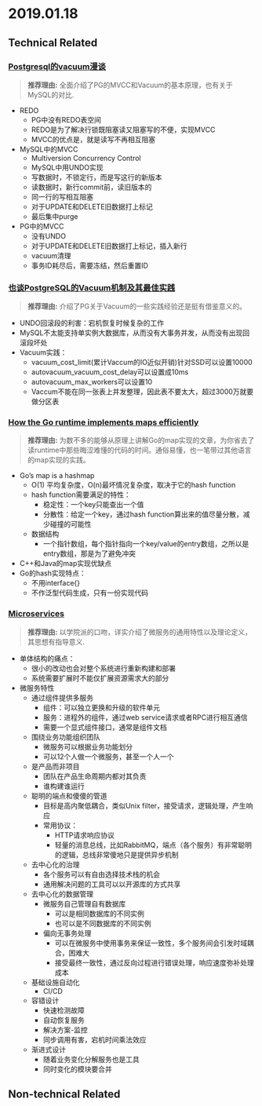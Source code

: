 2019.01.18  
========

## Technical Related

### [Postgresql的vacuum漫谈](https://mp.weixin.qq.com/s/EzRqxPDowf3mqsbV6FkJWA)
> **推荐理由:** 全面介绍了PG的MVCC和Vacuum的基本原理，也有关于MySQL的对比.
* REDO
  * PG中没有REDO表空间
  * REDO是为了解决行锁既阻塞读又阻塞写的不便，实现MVCC
  * MVCC的优点是，就是读写不再相互阻塞
* MySQL中的MVCC
  * Multiversion Concurrency Control
  * MySQL中用UNDO实现
  * 写数据时，不锁定行，而是写这行的新版本
  * 读数据时，新行commit前，读旧版本的
  * 同一行的写相互阻塞
  * 对于UPDATE和DELETE旧数据打上标记
  * 最后集中purge
* PG中的MVCC
  * 没有UNDO
  * 对于UPDATE和DELETE旧数据打上标记，插入新行
  * vacuum清理
  * 事务ID耗尽后，需要冻结，然后重置ID


### [也谈PostgreSQL的Vacuum机制及其最佳实践](https://mp.weixin.qq.com/s/bICnuTZk7EwSbuNa7w0ZxQ)
> **推荐理由:** 介绍了PG关于Vacuum的一些实践经验还是挺有借鉴意义的。
* UNDO回滚段的利害：宕机恢复时候复杂的工作
* MySQL不太能支持单实例大数据库，从而没有大事务并发，从而没有出现回滚段坏处
* Vacuum实践：
  * vacuum_cost_limit(累计Vaccum的IO近似开销)针对SSD可以设置10000
  * autovacuum_vacuum_cost_delay可以设置成10ms
  * autovacuum_max_workers可以设置10
  * Vaccum不能在同一张表上并发整理，因此表不要太大，超过3000万就要做分区表

### [How the Go runtime implements maps efficiently](https://dave.cheney.net/2018/05/29/how-the-go-runtime-implements-maps-efficiently-without-generics)
> **推荐理由:** 为数不多的能够从原理上讲解Go的map实现的文章，为你省去了读runtime中那些晦涩难懂的代码的时间。通俗易懂，也一笔带过其他语言的map实现的实践。
* Go’s map is a hashmap
  * O(1) 平均复杂度，O(n)最坏情况复杂度，取决于它的hash function
  * hash function需要满足的特性：
    * 稳定性：一个key只能查出一个值
    * 分散性：给定一个key，通过hash function算出来的值尽量分散，减少碰撞的可能性
  * 数据结构
    * 一个指针数组，每个指针指向一个key/value的entry数组，之所以是entry数组，那是为了避免冲突
* C++和Java的map实现优缺点
* Go的hash实现特点：
  * 不用interface{}
  * 不作泛型代码生成，只有一份实现代码

### [Microservices](https://www.martinfowler.com/articles/microservices.html)
> **推荐理由:** 以学院派的口吻，详实介绍了微服务的通用特性以及理论定义，其思想有指导意义.
* 单体结构的痛点：
  * 很小的改动也会对整个系统进行重新构建和部署
  * 系统需要扩展时不能仅扩展资源需求大的部分
* 微服务特性
  * 通过组件提供多服务
    * 组件：可以独立更换和升级的软件单元
    * 服务：进程外的组件，通过web service请求或者RPC进行相互通信
    * 需要一个显式组件接口，通常是组件文档
  * 围绕业务功能组织团队
    * 微服务可以根据业务功能划分
    * 可以12个人做一个微服务，甚至一个人一个
  * 是产品而非项目
    * 团队在产品生命周期内都对其负责
    * 谁构建谁运行
  * 聪明的端点和傻傻的管道
    * 目标是高内聚低耦合，类似Unix filter，接受请求，逻辑处理，产生响应
    * 常用协议：
      * HTTP请求响应协议
      * 轻量的消息总线，比如RabbitMQ，端点（各个服务）有非常聪明的逻辑，总线非常傻地只是提供异步机制
  * 去中心化的治理
    * 各个服务可以有自由选择技术栈的机会
    * 通用解决问题的工具可以以开源库的方式共享
  * 去中心化的数据管理
    * 微服务自己管理自有数据库
      * 可以是相同数据库的不同实例
      * 也可以是不同数据库的不同实例
    * 偏向无事务处理
      * 可以在微服务中使用事务来保证一致性，多个服务间会引发时域耦合，困难大
      * 接受最终一致性，通过反向过程进行错误处理，响应速度弥补处理成本
  * 基础设施自动化
    * CI/CD
  * 容错设计
    * 快速检测故障
    * 自动恢复服务
    * 解决方案-监控
    * 同步调用有害，宕机时间乘法效应
  * 渐进式设计
    * 随着业务变化分解服务也是工具
    * 同时变化的模块要合并

## Non-technical Related
